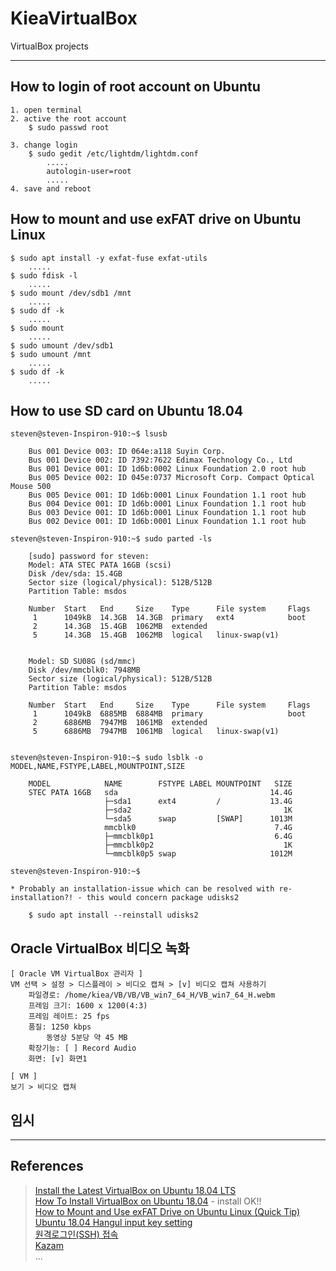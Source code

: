# KieaVirtualBox
VirtualBox projects

-----
## How to login of root account on Ubuntu
    1. open terminal
    2. active the root account
        $ sudo passwd root
        
    3. change login
        $ sudo gedit /etc/lightdm/lightdm.conf
            .....
            autologin-user=root
            .....
    4. save and reboot

## How to mount and use exFAT drive on Ubuntu Linux

    $ sudo apt install -y exfat-fuse exfat-utils
        .....
    $ sudo fdisk -l
        .....
    $ sudo mount /dev/sdb1 /mnt
        .....
    $ sudo df -k
        .....
    $ sudo mount
        .....
    $ sudo umount /dev/sdb1
    $ sudo umount /mnt
        .....
    $ sudo df -k
        .....

## How to use SD card on Ubuntu 18.04

    steven@steven-Inspiron-910:~$ lsusb
    
        Bus 001 Device 003: ID 064e:a118 Suyin Corp. 
        Bus 001 Device 002: ID 7392:7622 Edimax Technology Co., Ltd 
        Bus 001 Device 001: ID 1d6b:0002 Linux Foundation 2.0 root hub
        Bus 005 Device 002: ID 045e:0737 Microsoft Corp. Compact Optical Mouse 500
        Bus 005 Device 001: ID 1d6b:0001 Linux Foundation 1.1 root hub
        Bus 004 Device 001: ID 1d6b:0001 Linux Foundation 1.1 root hub
        Bus 003 Device 001: ID 1d6b:0001 Linux Foundation 1.1 root hub
        Bus 002 Device 001: ID 1d6b:0001 Linux Foundation 1.1 root hub
    
    steven@steven-Inspiron-910:~$ sudo parted -ls
    
        [sudo] password for steven: 
        Model: ATA STEC PATA 16GB (scsi)
        Disk /dev/sda: 15.4GB
        Sector size (logical/physical): 512B/512B
        Partition Table: msdos

        Number  Start   End     Size    Type      File system     Flags
         1      1049kB  14.3GB  14.3GB  primary   ext4            boot
         2      14.3GB  15.4GB  1062MB  extended
         5      14.3GB  15.4GB  1062MB  logical   linux-swap(v1)


        Model: SD SU08G (sd/mmc)
        Disk /dev/mmcblk0: 7948MB
        Sector size (logical/physical): 512B/512B
        Partition Table: msdos

        Number  Start   End     Size    Type      File system     Flags
         1      1049kB  6885MB  6884MB  primary                   boot
         2      6886MB  7947MB  1061MB  extended
         5      6886MB  7947MB  1061MB  logical   linux-swap(v1)


    steven@steven-Inspiron-910:~$ sudo lsblk -o MODEL,NAME,FSTYPE,LABEL,MOUNTPOINT,SIZE
    
        MODEL            NAME        FSTYPE LABEL MOUNTPOINT   SIZE
        STEC PATA 16GB   sda                                  14.4G
                         ├─sda1      ext4         /           13.4G
                         ├─sda2                                  1K
                         └─sda5      swap         [SWAP]      1013M
                         mmcblk0                               7.4G
                         ├─mmcblk0p1                           6.4G
                         ├─mmcblk0p2                             1K
                         └─mmcblk0p5 swap                     1012M

    steven@steven-Inspiron-910:~$
    
    * Probably an installation-issue which can be resolved with re-installation?! - this would concern package udisks2
        
        $ sudo apt install --reinstall udisks2


## Oracle VirtualBox 비디오 녹화

	[ Oracle VM VirtualBox 관리자 ]
	VM 선택 > 설정 > 디스플레이 > 비디오 캡쳐 > [v] 비디오 캡쳐 사용하기
		파일경로: /home/kiea/VB/VB/VB_win7_64_H/VB_win7_64_H.webm
		프레임 크기: 1600 x 1200(4:3)
		프레임 레이트: 25 fps
		품질: 1250 kbps
			동영상 5분당 약 45 MB
		확장기능: [ ] Record Audio
		화면: [v] 화면1
	
	[ VM ]
	보기 > 비디오 캡쳐

	

## 임시

-----
## References  
> [Install the Latest VirtualBox on Ubuntu 18.04 LTS](https://websiteforstudents.com/install-the-latest-virtualbox-on-ubuntu-18-04-lts/ "Install the Latest VirtualBox on Ubuntu 18.04 LTS")  
> [How To Install VirtualBox on Ubuntu 18.04](https://linuxize.com/post/how-to-install-virtualbox-on-ubuntu-18-04/ "How To Install VirtualBox on Ubuntu 18.04") - install OK!!  
> [How to Mount and Use exFAT Drive on Ubuntu Linux (Quick Tip)](https://www.youtube.com "YouTube Search: 'ubuntu 18.04 mount exfat'")  
> [Ubuntu 18.04 Hangul input key setting](http://progtrend.blogspot.com/2018/06/ubuntu-1804-uim.html "Ubuntu 18.04 Hangul input key setting")  
> [원격로그인(SSH) 접속](https://github.com/jeonghwan-kim/ssh-settings "원격로그인(SSH) 접속")  
> [Kazam](http://lucy123.tistory.com/entry/%EB%A6%AC%EB%88%85%EC%8A%A4-%EC%B6%94%EC%B2%9C-%EB%8F%99%EC%98%81%EC%83%81-%EB%85%B9%ED%99%94-%ED%94%84%EB%A1%9C%EA%B7%B8%EB%9E%A8-Kazam "Kazam")  
...
